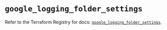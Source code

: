 # `google_logging_folder_settings`

Refer to the Terraform Registry for docs: [`google_logging_folder_settings`](https://registry.terraform.io/providers/hashicorp/google/6.29.0/docs/resources/logging_folder_settings).
